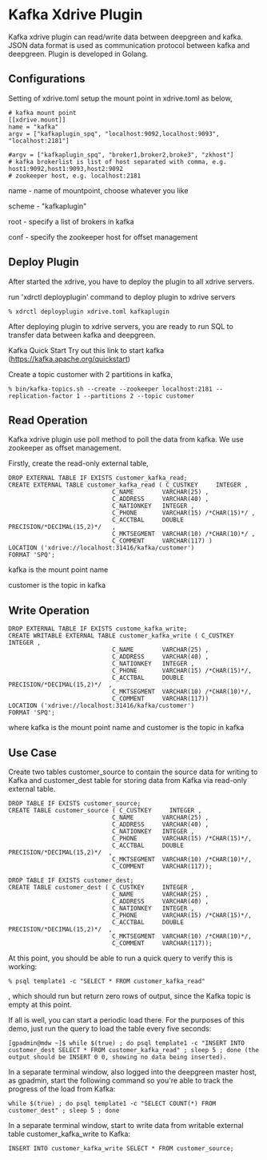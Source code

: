 Kafka Xdrive Plugin
==================================

Kafka xdrive plugin can read/write data between deepgreen and kafka.  JSON data format is used as communication protocol between kafka and deepgreen.  Plugin is developed in Golang.

Configurations
--------------
Setting of xdrive.toml
setup the mount point in xdrive.toml as below,

```
# kafka mount point
[[xdrive.mount]]
name = "kafka"
argv = ["kafkaplugin_spq", "localhost:9092,localhost:9093", "localhost:2181"]

#argv = ["kafkaplugin_spq", "broker1,broker2,broke3", "zkhost"]
# kafka brokerlist is list of host separated with comma, e.g. host1:9092,host1:9093,host2:9092
# zookeeper host, e.g. localhost:2181
```

name - name of mountpoint, choose whatever you like

scheme - "kafkaplugin"

root - specify a list of brokers in kafka

conf - specify the zookeeper host for offset management

Deploy Plugin
-------------
After started the xdrive, you have to deploy the plugin to all xdrive servers.

run 'xdrctl deployplugin' command to deploy plugin to xdrive servers

	% xdrctl deployplugin xdrive.toml kafkaplugin
 
After deploying plugin to xdrive servers, you are ready to run SQL to transfer data between kafka and deepgreen.
 
Kafka Quick Start
Try out this link to start kafka (https://kafka.apache.org/quickstart)

Create a topic customer with 2 partitions in kafka,

	% bin/kafka-topics.sh --create --zookeeper localhost:2181 --replication-factor 1 --partitions 2 --topic customer


Read Operation
--------------
Kafka xdrive plugin use poll method to poll the data from kafka.  We use zookeeper as offset management.  

Firstly, create the read-only external table,
```
DROP EXTERNAL TABLE IF EXISTS customer_kafka_read;
CREATE EXTERNAL TABLE customer_kafka_read ( C_CUSTKEY     INTEGER ,
                             C_NAME        VARCHAR(25) ,
                             C_ADDRESS     VARCHAR(40) ,
                             C_NATIONKEY   INTEGER ,
                             C_PHONE       VARCHAR(15) /*CHAR(15)*/ ,
                             C_ACCTBAL     DOUBLE PRECISION/*DECIMAL(15,2)*/   ,
                             C_MKTSEGMENT  VARCHAR(10) /*CHAR(10)*/ ,
                             C_COMMENT     VARCHAR(117) )
LOCATION ('xdrive://localhost:31416/kafka/customer')
FORMAT 'SPQ';
```

kafka is the mount point name 

customer is the topic in kafka


Write Operation
---------------
```
DROP EXTERNAL TABLE IF EXISTS custome_kafka_write;
CREATE WRITABLE EXTERNAL TABLE customer_kafka_write ( C_CUSTKEY     INTEGER ,
                             C_NAME        VARCHAR(25) ,
                             C_ADDRESS     VARCHAR(40) ,
                             C_NATIONKEY   INTEGER ,
                             C_PHONE       VARCHAR(15) /*CHAR(15)*/,
                             C_ACCTBAL     DOUBLE PRECISION/*DECIMAL(15,2)*/  ,
                             C_MKTSEGMENT  VARCHAR(10) /*CHAR(10)*/,
                             C_COMMENT     VARCHAR(117))
LOCATION ('xdrive://localhost:31416/kafka/customer')
FORMAT 'SPQ';
```
where kafka is the mount point name and customer is the topic in kafka


Use Case
--------
Create two tables customer_source to contain the source data for writing to Kafka and customer_dest table for storing data from Kafka via read-only external table.  

```
DROP TABLE IF EXISTS customer_source;
CREATE TABLE customer_source ( C_CUSTKEY     INTEGER ,
                             C_NAME        VARCHAR(25) ,
                             C_ADDRESS     VARCHAR(40) ,
                             C_NATIONKEY   INTEGER ,
                             C_PHONE       VARCHAR(15) /*CHAR(15)*/,
                             C_ACCTBAL     DOUBLE PRECISION/*DECIMAL(15,2)*/  ,
                             C_MKTSEGMENT  VARCHAR(10) /*CHAR(10)*/,
                             C_COMMENT     VARCHAR(117));

DROP TABLE IF EXISTS customer_dest;
CREATE TABLE customer_dest ( C_CUSTKEY     INTEGER ,
                             C_NAME        VARCHAR(25) ,
                             C_ADDRESS     VARCHAR(40) ,
                             C_NATIONKEY   INTEGER ,
                             C_PHONE       VARCHAR(15) /*CHAR(15)*/,
                             C_ACCTBAL     DOUBLE PRECISION/*DECIMAL(15,2)*/  ,
                             C_MKTSEGMENT  VARCHAR(10) /*CHAR(10)*/,
                             C_COMMENT     VARCHAR(117));
```
 
At this point, you should be able to run a quick query to verify this is working: 

	% psql template1 -c "SELECT * FROM customer_kafka_read"

, which should run but return zero rows of output, since the Kafka topic is empty at this point.

If all is well, you can start a periodic load there. For the purposes of this demo, just run the query to load the table every five seconds: 

```
[gpadmin@mdw ~]$ while $(true) ; do psql template1 -c "INSERT INTO customer_dest SELECT * FROM customer_kafka_read" ; sleep 5 ; done (the output should be INSERT 0 0, showing no data being inserted).
```

In a separate terminal window, also logged into the deepgreen master host, as gpadmin, start the following command so you're able to track the progress of the load from Kafka: 

```
while $(true) ; do psql template1 -c "SELECT COUNT(*) FROM customer_dest" ; sleep 5 ; done
```

In a separate terminal window, start to write data from writable external table customer_kafka_write to Kafka: 

```
INSERT INTO customer_kafka_write SELECT * FROM customer_source; 
```
